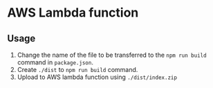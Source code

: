 # AWS Lambda function

## Usage
1. Change the name of the file to be transferred to the `npm run build` command in `package.json`.
2. Create `./dist` to `npm run build` command.
3. Upload to AWS lambda function using `./dist/index.zip`